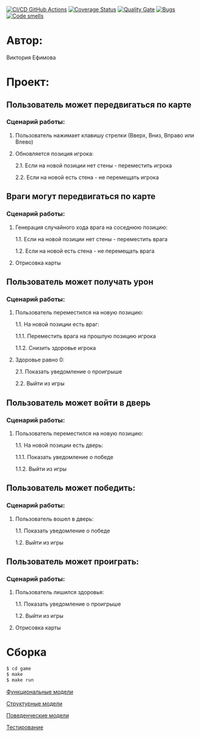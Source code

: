 [![CI/CD GitHub Actions](https://github.com/vikimova/lab1/actions/workflows/build.yml/badge.svg)](https://github.com/vikimova/lab1/actions/workflows/build.yml)
[![Coverage Status](https://coveralls.io/repos/github/vikimova/lab1/badge.svg?branch=main)](https://coveralls.io/github/vikimova/lab1?branch=main)
[![Quality Gate](https://sonarcloud.io/api/project_badges/measure?project=vikimova_1&metric=alert_status)](https://sonarcloud.io/dashboard?id=vikimova_1)
[![Bugs](https://sonarcloud.io/api/project_badges/measure?project=vikimova_1&metric=bugs)](https://sonarcloud.io/summary/new_code?id=vikimova_1)
[![Code smells](https://sonarcloud.io/api/project_badges/measure?project=vikimova_1&metric=code_smells)](https://sonarcloud.io/dashboard?id=vikimova_1)

# Автор:
Виктория Ефимова

# Проект:
## Пользователь может передвигаться по карте
### Сценарий работы:
1. Пользователь нажимает клавишу стрелки (Вверх, Вниз, Вправо или Влево)
2. Обновляется позиция игрока:

    2.1. Если на новой позиции нет стены - переместить игрока

    2.2. Если на новой есть стена - не перемещать игрока
   
## Враги могут передвигаться по карте
### Сценарий работы:
1. Генерация случайного хода врага на соседнюю позицию:

    1.1. Если на новой позиции нет стены - переместить врага

    1.2. Если на новой есть стена - не перемещать врага

2. Отрисовка карты

## Пользователь может получать урон
### Сценарий работы:
1. Пользователь переместился на новую позицию:

    1.1. На новой позиции есть враг:

    1.1.1. Переместить врага на прошлую позицию игрока

    1.1.2. Снизить здоровье игрока

2. Здоровье равно 0:

    2.1. Показать уведомление о проигрыше

    2.2. Выйти из игры

## Пользователь может войти в дверь
### Сценарий работы:
1. Пользователь переместился на новую позицию:

    1.1. На новой позиции есть дверь:

    1.1.1. Показать уведомление о победе

    1.1.2. Выйти из игры

## Пользователь может победить:
### Сценарий работы:
1. Пользователь вошел в дверь:
    
    1.1. Показать уведомление о победе

    1.2. Выйти из игры


## Пользователь может проиграть:
### Сценарий работы:
1. Пользователь лишился здоровья:
    
    1.1. Показать уведомление о проигрыше

    1.2. Выйти из игры

3. Отрисовка карты
# Сборка
```bash
$ cd game
$ make
$ make run
```

[Функциональные модели](./docs/functions.md) 

[Структурные модели](./docs/struct.md) 

[Поведенческие модели](./docs/behavior.md)

[Тестирование](./docs/tests.md) 
